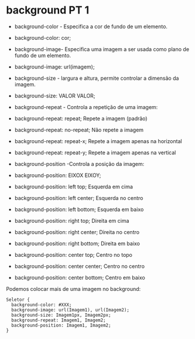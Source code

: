 # background PT 1

- background-color - Especifica a cor de fundo de um elemento.
- background-color: cor; <br>

- background-image-  Especifica uma imagem a ser usada como plano de fundo de um elemento.
- background-image: url(imagem);<br>

- background-size - largura e altura, permite controlar a dimensão da imagem.
- background-size: VALOR VALOR;<br>

- background-repeat - Controla a repetição de uma imagem:
- background-repeat: repeat; Repete a imagem (padrão)
- background-repeat: no-repeat; Não repete a imagem
- background-repeat: repeat-x; Repete a imagem apenas na horizontal
- background-repeat: repeat-y; Repete a imagem apenas na vertical<br>

- background-position -Controla a posição da imagem:
- background-position: EIXOX EIXOY; 
- background-position: left top;  Esquerda em cima
- background-position: left center;  Esquerda no centro
- background-position: left bottom;  Esquerda em baixo
- background-position: right top;  Direita em cima
- background-position: right center;  Direita no centro
- background-position: right bottom;  Direita em baixo
- background-position: center top;  Centro no topo
- background-position: center center; Centro no centro
- background-position: center bottom;  Centro em baixo<br>


Podemos colocar mais de uma imagem no background:
```
Seletor {
  background-color: #XXX;
  background-image: url(Imagem1), url(Imagem2);
  background-size: Imagem1px, Imagem2px;
  background-repeat: Imagem1, Imagem2;
  background-position: Imagem1, Imagem2;
}
```
